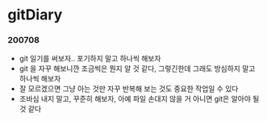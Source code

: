 # gitDiary
### 200708
- git 일기를 써보자.. 포기하지 말고 하나씩 해보자
- git 을 자꾸 해보니깐 조금씩은 뭔지 알 것 같다, 그렇긴한데 그래도 방심하지 말고 하나씩 해보자
- 잘 모르겠으면 그냥 아는 것만 자꾸 반복해 보는 것도 중요한 작업일 수 있다
- 조바심 내지 말고, 꾸준히 해보자, 아예 파일 손대지 않을 거 아니면 git은 알아야 될 것 같다

